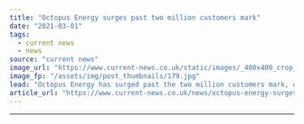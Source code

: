 ```yaml
---
title: "Octopus Energy surges past two million customers mark"
date: "2021-03-01"
tags: 
  - current news
  - news
source: "current news"
image_url: "https://www.current-news.co.uk/static/images/_400x400_crop_center-center/Octopus-Energy-office-Credit-Octopus-Energy.jpg"
image_fp: "/assets/img/post_thumbnails/179.jpg"
lead: "​Octopus Energy has surged past the two million customers mark, offering the milestone customer a year of free energy to celebrate."
article_url: "https://www.current-news.co.uk/news/octopus-energy-surges-past-two-million-customer-mark?utm_source=rss-feeds&utm_medium=rss&utm_campaign=rss"
---
```


---
